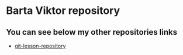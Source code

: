 # Barta Viktor repository 
## You can see below my other repositories links
* [git-lesson-repository](https://github.com/vis0rka/git-lesson-repository)